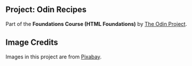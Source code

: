 ## Project: Odin Recipes
Part of the **Foundations Course (HTML Foundations)** by [The Odin Project](https://www.theodinproject.com/).

## Image Credits

Images in this project are from [Pixabay](https://pixabay.com/).
